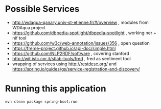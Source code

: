# Possible Services

 * http://wdaqua-qanary.univ-st-etienne.fr/#/overview , modules from WDAqua project
 * https://github.com/dbpedia-spotlight/dbpedia-spotlight , working ner + nif tool
 * https://github.com/w3c/web-annotation/issues/356 , open question
 * https://freme-project.github.io/api-doc/simple.html
 * https://github.com/NLP2RDF/software , covering stanford
 * http://wit.istc.cnr.it/stlab-tools/fred , fred as sentiment tool
 * wrapping of services using http://restdesc.org/ and https://spring.io/guides/gs/service-registration-and-discovery/
 
# Running this application
`mvn clean package spring-boot:run`
